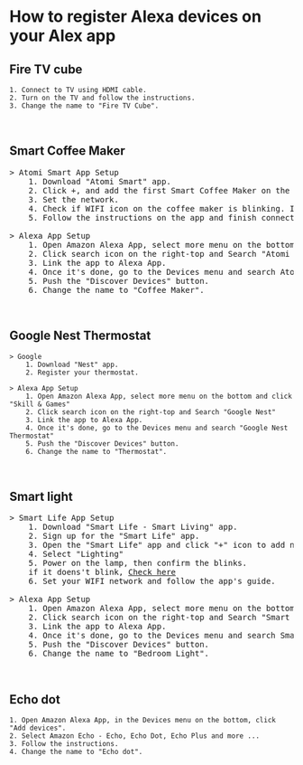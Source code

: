 # __How to register Alexa devices on your Alex app__


## Fire TV cube
```
1. Connect to TV using HDMI cable.
2. Turn on the TV and follow the instructions.
3. Change the name to "Fire TV Cube".
```
<br />

## Smart Coffee Maker
<pre>
> Atomi Smart App Setup
    1. Download "Atomi Smart" app.
    2. Click +, and add the first Smart Coffee Maker on the list.
    3. Set the network.
    4. Check if WIFI icon on the coffee maker is blinking. If it doens't blink, <a href='https://github.com/soapunny/docs/blob/master/reference/etc/alexa_devices_reset.md'>Check here</a>
    5. Follow the instructions on the app and finish connection.

> Alexa App Setup
    1. Open Amazon Alexa App, select more menu on the bottom and click "Skill & Games"
    2. Click search icon on the right-top and Search "Atomi Smart"
    3. Link the app to Alexa App.
    4. Once it's done, go to the Devices menu and search Atomi Smart Coffee Maker
    5. Push the "Discover Devices" button.
    6. Change the name to "Coffee Maker".
</pre>
<br />

## Google Nest Thermostat
```
> Google 
    1. Download "Nest" app.
    2. Register your thermostat.

> Alexa App Setup
    1. Open Amazon Alexa App, select more menu on the bottom and click "Skill & Games"
    2. Click search icon on the right-top and Search "Google Nest"
    3. Link the app to Alexa App.
    4. Once it's done, go to the Devices menu and search "Google Nest Thermostat"
    5. Push the "Discover Devices" button.
    6. Change the name to "Thermostat".
```
<br />

## Smart light
<pre>
> Smart Life App Setup
    1. Download "Smart Life - Smart Living" app.
    2. Sign up for the "Smart Life" app.
    3. Open the "Smart Life" app and click "+" icon to add new device.
    4. Select "Lighting"
    5. Power on the lamp, then confirm the blinks. 
    if it doens't blink, <a href='https://github.com/soapunny/docs/blob/master/reference/etc/alexa_devices_reset.md'>Check here</a>
    6. Set your WIFI network and follow the app's guide.

> Alexa App Setup
    1. Open Amazon Alexa App, select more menu on the bottom and click "Skill & Games"
    2. Click search icon on the right-top and Search "Smart Life"
    3. Link the app to Alexa App.
    4. Once it's done, go to the Devices menu and search Smart Life light
    5. Push the "Discover Devices" button.
    6. Change the name to "Bedroom Light".
</pre>
<br />

## Echo dot
```
1. Open Amazon Alexa App, in the Devices menu on the bottom, click "Add devices".
2. Select Amazon Echo - Echo, Echo Dot, Echo Plus and more ...
3. Follow the instructions.
4. Change the name to "Echo dot".
```
<br />